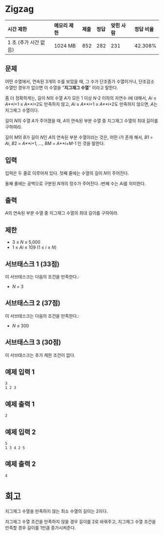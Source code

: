# Zigzag 

| 시간 제한             | 메모리 제한 | 제출 | 정답 | 맞힌 사람 | 정답 비율 |
| :-------------------- | :---------- | :--- | :--- | :-------- | :-------- |
| 1 초 (추가 시간 없음) | 1024 MB     | 852  | 282  | 231       | 42.308%   |

## 문제

어떤 수열에서, 연속된 3개의 수를 보았을 때, 그 수가 단조증가 수열이거나, 단조감소 수열인 경우가 없으면 이 수열을 "**지그재그 수열**" 이라고 말한다.

좀 더 정확하게는, 길이 *N*의 수열 *A*가 모든 1 이상 *N*-2 이하의 자연수 *i*에 대해서, *Ai* ≤ *A**i*+1 ≤ *A**i*+2도 만족하지 않고, *Ai* ≥ *A**i*+1 ≥ *A**i*+2도 만족하지 않으면, *A*는 지그재그 수열이다.

길이 *N*의 수열 *A*가 주어졌을 때, *A*의 연속된 부분 수열 중 지그재그 수열의 최대 길이를 구하여라.

길이 *M*의 *B*가 길이 *N*인 *A*의 연속된 부분 수열이라는 것은, 어떤 *i*가 존재 해서, *B*1 = *Ai*, *B*2 = *A**i*+1, ..., *BM* = *A**i*+*M*-1 인 것을 말한다.

## 입력

입력은 두 줄로 이루어져 있다. 첫째 줄에는 수열의 길이 *N*이 주어진다.

둘째 줄에는 공백으로 구분된 *N*개의 정수가 주어진다. *i*번째 수는 *Ai*를 의미한다.

## 출력

*A*의 연속된 부분 수열 중 지그재그 수열의 최대 길이를 구하여라. 

## 제한

- 3 ≤ *N* ≤ 5,000
- 1 ≤ *Ai* ≤ 109 (1 ≤ *i* ≤ *N*)

## 서브태스크 1 (33점)

이 서브태스크는 다음의 조건을 만족한다.:

- *N* = 3

## 서브태스크 2 (37점)

이 서브태스크는 다음의 조건을 만족한다.:

- *N* ≤ 300

## 서브태스크 3 (30점)

이 서브태스크는 추가 제한 조건이 없다.

## 예제 입력 1 

```
3
1 2 3
```

## 예제 출력 1 

```
2
```

## 예제 입력 2 

```
5
1 3 4 2 5
```

## 예제 출력 2 

```
4
```

# 회고

지그재그 수열을 만족하지 않는 최소 수열의 길이는 2이다.

지그재그 수열 조건을 만족하지 않을 경우 길이를 2로 바꿔주고, 지그재그 수열 조건을 만족할 경우 길이를 1만큼 증가시켜준다.